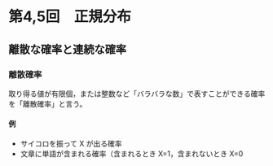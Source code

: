 # 第4,5回　正規分布

## 離散な確率と連続な確率
### 離散確率
取り得る値が有限個，または整数など「バラバラな数」で表すことができる確率を「離散確率」と言う。  
#### 例
- サイコロを振って X が出る確率
- 文章に単語が含まれる確率（含まれるとき X=1，含まれないとき X=0
